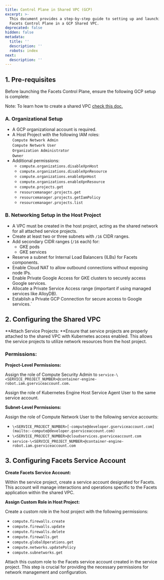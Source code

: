 ```yaml
---
title: Control Plane in Shared VPC (GCP)
excerpt: >-
  This document provides a step-by-step guide to setting up and launching the
  Facets Control Plane in a GCP Shared VPC.
deprecated: false
hidden: false
metadata:
  title: ''
  description: ''
  robots: index
next:
  description: ''
---
```

## 1. Pre-requisites

Before launching the Facets Control Plane, ensure the following GCP setup is complete: 

Note: To learn how to create a shared VPC [check this doc.](https://readme.facets.cloud/docs/control-plane-in-shared-vpc-gcp)

### A. Organizational Setup

- A GCP organizational account is required.
- A Host Project with the following IAM roles:  
  `Compute Network Admin`  
  `Compute Network User`  
  `Organization Administrator`  
  `Owner`
- Additional permissions:
  - `compute.organizations.disableXpnHost`
  - `compute.organizations.disableXpnResource`
  - `compute.organizations.enableXpnHost`
  - `compute.organizations.enableXpnResource`
  - `compute.projects.get`
  - `resourcemanager.projects.get`
  - `resourcemanager.projects.getIamPolicy`
  - `resourcemanager.projects.list`

### B. Networking Setup in the Host Project

- A VPC must be created in the host project, acting as the shared network for all attached service projects.
- Create at least two or three subnets with `/16` CIDR ranges.
- Add secondary CIDR ranges (`/16` each) for:
  - GKE pods
  - GKE services
- Reserve a subnet for Internal Load Balancers (ILBs) for Facets components.
- Enable Cloud NAT to allow outbound connections without exposing node IPs.
- Enable Private Google Access for GKE clusters to securely access Google services.
- Allocate a Private Service Access range (important if using managed services like AlloyDB).
- Establish a Private GCP Connection for secure access to Google services.\`

## 2. Configuring the Shared VPC

**Attach Service Projects: **Ensure that service projects are properly attached to the shared VPC with Kubernetes access enabled. This allows the service projects to utilize network resources from the host project.

### **Permissions:**

**Project-Level Permissions:**

Assign the role of Compute Security Admin to `service-\<SERVICE_PROJECT_NUMBER>@container-engine-robot.iam.gserviceaccount.com.`

Assign the role of Kubernetes Engine Host Service Agent User to the same service account.

**Subnet-Level Permissions:**

Assign the role of Compute Network User to the following service accounts:

- `\<SERVICE_PROJECT_NUMBER>[-compute@developer.gserviceaccount.com](mailto:-compute@developer.gserviceaccount.com)`
- `\<SERVICE_PROJECT_NUMBER>@cloudservices.gserviceaccount.com`
- `service-\<SERVICE_PROJECT_NUMBER>@container-engine-robot.iam.gserviceaccount.com`

## 3. Configuring Facets Service Account

**Create Facets Service Account:**

Within the service project, create a service account designated for Facets. This account will manage interactions and operations specific to the Facets application within the shared VPC.

**Assign Custom Role in Host Project:**

Create a custom role in the host project with the following permissions:

- `compute.firewalls.create`
- `compute.firewalls.update`
- `compute.firewalls.delete`
- `compute.firewalls.get`
- `compute.globalOperations.get`
- `compute.networks.updatePolicy`
- `compute.subnetworks.get`

Attach this custom role to the Facets service account created in the service project. This step is crucial for providing the necessary permissions for network management and configuration.